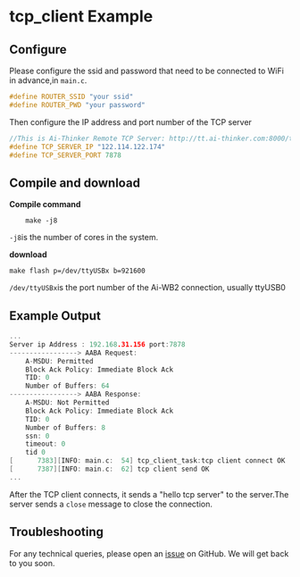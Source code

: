 # tcp_client Example
## Configure
Please configure the ssid and password that need to be connected to WiFi in advance,in `main.c`.

```c
#define ROUTER_SSID "your ssid"
#define ROUTER_PWD "your password"
```
Then configure the IP address and port number of the TCP server 
```c
//This is Ai-Thinker Remote TCP Server: http://tt.ai-thinker.com:8000/ttcloud
#define TCP_SERVER_IP "122.114.122.174"
#define TCP_SERVER_PORT 7878
```
## Compile and download
**Compile command**

```shell
    make -j8
```
`-j8`is the number of cores in the system.

**download**

```shell
make flash p=/dev/ttyUSBx b=921600
```
`/dev/ttyUSBx`is the port number of the Ai-WB2 connection, usually ttyUSB0

## Example Output
```c
...
Server ip Address : 192.168.31.156 port:7878
-----------------> AABA Request:
    A-MSDU: Permitted
    Block Ack Policy: Immediate Block Ack
    TID: 0
    Number of Buffers: 64
-----------------> AABA Response:
    A-MSDU: Not Permitted
    Block Ack Policy: Immediate Block Ack
    TID: 0
    Number of Buffers: 8
    ssn: 0
    timeout: 0
    tid 0
[      7383][INFO: main.c:  54] tcp_client_task:tcp client connect OK
[      7387][INFO: main.c:  62] tcp client send OK
...
```
After the TCP client connects, it sends a "hello tcp server" to the server.The server sends a `close` message to close the connection.

## Troubleshooting

For any technical queries, please open an [issue](https://github.com/Ai-Thinker-Open/Ai-Thinker-WB2/issues) on GitHub. We will get back to you soon.